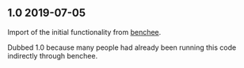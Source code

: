 ## 1.0 2019-07-05

Import of the initial functionality from [benchee](github.com/bencheeorg/benchee).

Dubbed 1.0 because many people had already been running this code indirectly through benchee.